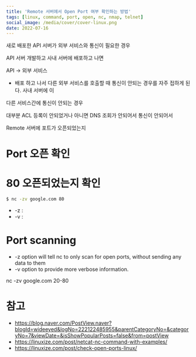```yaml
---
title: 'Remote 서버에서 Open Port 여부 확인하는 방법'
tags: [linux, command, port, open, nc, nmap, telnet]
social_image: /media/cover/cover-linux.png
date: 2022-07-16
---
```


새로 배포한 API 서버가 외부 서비스와 통신이 필요한 경우

API 서버 개발하고 사내 서버에 배포하고 나면 

API -> 외부 서비스

- 배포 하고 나서 다른 외부 서비스를 호출할 때 통신이 안되는 경우를 자주 접하게 된다. 사내 서버에 이

다른 서비스간에 통신이 안되는 경우 

대부분 ACL 등록이 안되었거나 아니면 DNS 조회가 안되어서 통신이 안되어서 

Remote 서버에 포트가 오픈되었는지 

# Port 오픈 확인

# 80 오픈되었는지 확인

```bash
$ nc -zv google.com 80
```

- -z : 
- -v :  

# Port scanning

- -z option will tell nc to only scan for open ports, without sending any data to them 
- -v option to provide more verbose information.

nc -zv google.com 20-80

# 참고

- https://blog.naver.com/PostView.naver?blogId=wideeyed&logNo=222122485955&parentCategoryNo=&categoryNo=7&viewDate=&isShowPopularPosts=false&from=postView
- https://linuxize.com/post/netcat-nc-command-with-examples/
- https://linuxize.com/post/check-open-ports-linux/
